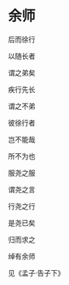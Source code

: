   

# 余师

后而徐行

以随长者

谓之弟矣

疾行先长

谓之不弟

彼徐行者

岂不能哉

所不为也

服尧之服

谓尧之言

行尧之行

是尧已矣

归而求之

绰有余师

见《孟子·告子下》